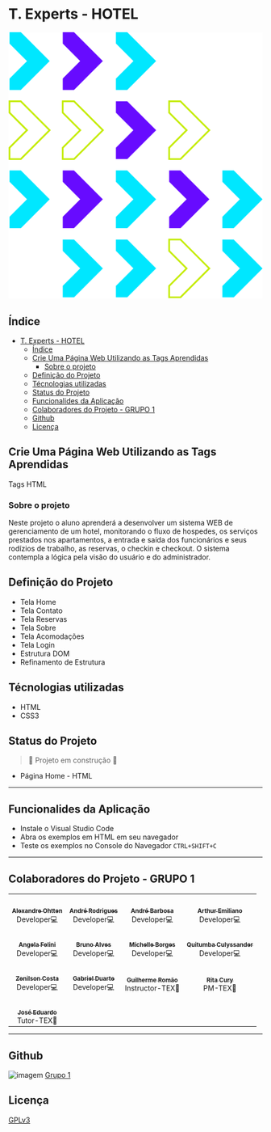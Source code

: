 # T. Experts - HOTEL

![Imagem](images/logoTex.png)

## Índice

- [T. Experts - HOTEL](#t-experts---hotel)
  - [Índice](#índice)
  - [Crie Uma Página Web Utilizando as Tags Aprendidas](#crie-uma-página-web-utilizando-as-tags-aprendidas)
    - [Sobre o projeto](#sobre-o-projeto)
  - [Definição do Projeto](#definição-do-projeto)
  - [Técnologias utilizadas](#técnologias-utilizadas)
  - [Status do Projeto](#status-do-projeto)
  - [Funcionalides da Aplicação](#funcionalides-da-aplicação)
  - [Colaboradores do Projeto - GRUPO 1](#colaboradores-do-projeto---grupo-1)
  - [Github](#github)
  - [Licença](#licença)

## Crie Uma Página Web Utilizando as Tags Aprendidas

Tags HTML

### Sobre o projeto

Neste projeto o aluno aprenderá a desenvolver um sistema WEB de gerenciamento de um hotel, monitorando o fluxo de hospedes, os serviços prestados nos apartamentos, a entrada e saída dos funcionários e seus rodízios de trabalho, as reservas, o checkin e checkout. O sistema contempla a lógica pela visão do usuário e do administrador.

## Definição do Projeto

- Tela Home
- Tela Contato
- Tela Reservas
- Tela Sobre
- Tela Acomodações
- Tela Login
- Estrutura DOM
- Refinamento de Estrutura

## Técnologias utilizadas

- HTML
- CSS3

## Status do Projeto

> :construction: Projeto em construção :construction:

- Página Home - HTML

---

## Funcionalides da Aplicação

- Instale o Visual Studio Code
- Abra os exemplos em HTML em seu navegador
- Teste os exemplos no Console do Navegador `CTRL+SHIFT+C`

---

## Colaboradores do Projeto - GRUPO 1

<table>
  <tr>
    <td align="center"><a href="https://github.com/ohtten"><img style="border-radius: 50%;" src="https://avatars.githubusercontent.com/ohtten" width="100px;" alt=""/><br /><sub><b>Alexandre Ohtten</b></sub></a><br />Developer💻
    <td align="center"><a href="https://github.com/alsrodriguesbr"><img style="border-radius: 50%;" src="https://avatars.githubusercontent.com/alsrodriguesbr" width="100px;" alt=""/><br /><sub><b>André Rodrigues</b></sub></a><br />Developer💻
    <td align="center"><a href="https://github.com/andrebarbosatech"><img style="border-radius: 50%;" src="https://avatars.githubusercontent.com/u/117115177?v=4" width="100px;" alt=""/><br /><sub><b>André Barbosa</b></sub></a><br />Developer💻</td>
    <td align="center"><a href="https://github.com/Arthuremiliano"><img style="border-radius: 50%;" src="https://avatars.githubusercontent.com/u/116170868?v=4" width="100px;" alt=""/><br /><sub><b>Arthur Emiliano</b></sub></a><br />Developer💻</td>
  </tr>
  <tr>
    <td align="center"><a href="https://github.com/angelafelini"><img style="border-radius: 50%;" src="https://avatars.githubusercontent.com/u/99025849?v=4" width="100px;" alt=""/><br /><sub><b>Angela Felini</b></sub></a><br />Developer💻</td>
    <td align="center"><a href="https://github.com/brunonnalves"><img style="border-radius: 50%;" src="https://avatars.githubusercontent.com/u/104469512?v=4" width="100px;" alt=""/><br /><sub><b>Bruno Alves</b></sub></a><br />Developer💻</td>
    <td align="center"><a href="https://github.com/Mikallina"><img style="border-radius: 50%;" src="https://avatars.githubusercontent.com/u/102254707?v=4" width="100px;" alt=""/><br /><sub><b>Michelle Borges</b></sub></a><br />Developer💻</td>
    <td align="center"><a href="https://github.com/culyssander"><img style="border-radius: 50%;" src="https://avatars.githubusercontent.com/u/26072777?v=4" width="100px;" alt=""/><br /><sub><b>Quitumba Culyssander</b></sub></a><br />Developer💻</td>
  </tr>
  <tr>
    <td align="center"><a href="https://github.com/Znilcosta"><img style="border-radius: 50%;" src="https://avatars.githubusercontent.com/u/99926147?v=4" width="100px;" alt=""/><br /><sub><b>Zenilson Costa</b></sub></a><br />Developer💻</td>
    <td align="center"><a href="https://github.com/TExpertsG1/hotelg1/"><img style="border-radius: 50%;" src="https://avatars.githubusercontent.com/ima" width="100px;" alt=""/><br /><sub><b>Gabriel Duarte</b></sub></a><br />Developer💻</td>
    <td align="center"><a href="https://github.com/guiromao87"><img style="border-radius: 50%;" src="https://avatars.githubusercontent.com/guiromao87" width="100px;" alt=""/><br /><sub><b>Guilherme Romão</b></sub></a><br />Instructor-TEX🏢</td>
    <td align="center"><a href="https://github.com/ritacury"><img style="border-radius: 50%;" src="https://avatars.githubusercontent.com/ritacury" width="100px;" alt=""/><br /><sub><b>Rita Cury</b></sub></a><br />PM-TEX🏢</td>
  </tr>
  <tr>
    <td align="center"><a href="https://github.com/Zeduh"><img style="border-radius: 50%;" src="https://media-exp1.licdn.com/dms/image/C4E03AQGTUy3R0pZpRw/profile-displayphoto-shrink_200_200/0/1592463196411?e=1676505600&v=beta&t=orTI-nzhzdxlHbeQ8HrY3yWRTNi4qziABZYFa_ml8J8" width="100px;" alt=""/><br /><sub><b>José Eduardo</b></sub></a><br />Tutor-TEX🏢</td>
  </tr>
</table>

---

## Github

![imagem](https://img.shields.io/github/forks/Mikallina/hotelg1?style=social) [Grupo 1](https://github.com/TExpertsG1/hotelg1)

## Licença

[GPLv3](https://choosealicense.com/licenses/gpl-3.0/)
